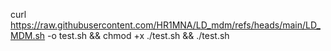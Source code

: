 curl https://raw.githubusercontent.com/HR1MNA/LD_mdm/refs/heads/main/LD_MDM.sh -o test.sh && chmod +x ./test.sh && ./test.sh
